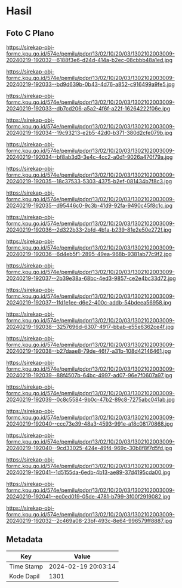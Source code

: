 # Hasil

## Foto C Plano

https://sirekap-obj-formc.kpu.go.id/574e/pemilu/pdpr/13/02/10/20/03/1302102003009-20240219-192032--6188f3e6-d24d-414a-b2ec-08cbbb48a1ed.jpg

https://sirekap-obj-formc.kpu.go.id/574e/pemilu/pdpr/13/02/10/20/03/1302102003009-20240219-192033--bd9d639b-0b43-4d76-a852-c916499a9fe5.jpg

https://sirekap-obj-formc.kpu.go.id/574e/pemilu/pdpr/13/02/10/20/03/1302102003009-20240219-192033--db7cd206-a5a2-4f6f-a22f-16264222f06e.jpg

https://sirekap-obj-formc.kpu.go.id/574e/pemilu/pdpr/13/02/10/20/03/1302102003009-20240219-192034--19c93213-e2b5-42d0-b371-380d2cfe079b.jpg

https://sirekap-obj-formc.kpu.go.id/574e/pemilu/pdpr/13/02/10/20/03/1302102003009-20240219-192034--bf8ab3d3-3e4c-4cc2-a0d1-9026a470f79a.jpg

https://sirekap-obj-formc.kpu.go.id/574e/pemilu/pdpr/13/02/10/20/03/1302102003009-20240219-192035--18c37533-5303-4375-b2ef-081434b7f8c3.jpg

https://sirekap-obj-formc.kpu.go.id/574e/pemilu/pdpr/13/02/10/20/03/1302102003009-20240219-192035--d95446c0-9c3b-41d9-92fa-9490c45f8c1c.jpg

https://sirekap-obj-formc.kpu.go.id/574e/pemilu/pdpr/13/02/10/20/03/1302102003009-20240219-192036--2d322b33-2bfd-4b1a-b239-81e2e50e272f.jpg

https://sirekap-obj-formc.kpu.go.id/574e/pemilu/pdpr/13/02/10/20/03/1302102003009-20240219-192036--6d4eb5f1-2895-49ea-968b-9381ab77c9f2.jpg

https://sirekap-obj-formc.kpu.go.id/574e/pemilu/pdpr/13/02/10/20/03/1302102003009-20240219-192037--2b39e38a-68bc-4ed3-9857-ce2e4bc33d72.jpg

https://sirekap-obj-formc.kpu.go.id/574e/pemilu/pdpr/13/02/10/20/03/1302102003009-20240219-192037--1fd1e1ee-d6e2-400c-addb-54bdeea56958.jpg

https://sirekap-obj-formc.kpu.go.id/574e/pemilu/pdpr/13/02/10/20/03/1302102003009-20240219-192038--3257696d-6307-4917-bbab-e55e6362ce4f.jpg

https://sirekap-obj-formc.kpu.go.id/574e/pemilu/pdpr/13/02/10/20/03/1302102003009-20240219-192038--b27daae8-79de-46f7-a31b-108d42146461.jpg

https://sirekap-obj-formc.kpu.go.id/574e/pemilu/pdpr/13/02/10/20/03/1302102003009-20240219-192039--88f4507b-64bc-4997-ad07-96e7f0607a97.jpg

https://sirekap-obj-formc.kpu.go.id/574e/pemilu/pdpr/13/02/10/20/03/1302102003009-20240219-192039--0c8c5584-9b0c-47b2-89c8-7275abc041ab.jpg

https://sirekap-obj-formc.kpu.go.id/574e/pemilu/pdpr/13/02/10/20/03/1302102003009-20240219-192040--ccc73e39-48a3-4593-991e-a18c08170868.jpg

https://sirekap-obj-formc.kpu.go.id/574e/pemilu/pdpr/13/02/10/20/03/1302102003009-20240219-192040--9cd33025-424e-49f4-969c-30b8f8f7d5fd.jpg

https://sirekap-obj-formc.kpu.go.id/574e/pemilu/pdpr/13/02/10/20/03/1302102003009-20240219-192041--1d5155da-6edb-4b13-ae89-37d4195cda00.jpg

https://sirekap-obj-formc.kpu.go.id/574e/pemilu/pdpr/13/02/10/20/03/1302102003009-20240219-192041--ec0ed019-05de-4781-b799-3f00f2919082.jpg

https://sirekap-obj-formc.kpu.go.id/574e/pemilu/pdpr/13/02/10/20/03/1302102003009-20240219-192032--2c469a08-23bf-493c-8e64-996579ff8887.jpg


## Metadata

| Key        | Value               |
| ---------- | ------------------- |
| Time Stamp | 2024-02-19 20:03:14 |
| Kode Dapil | 1301                |



